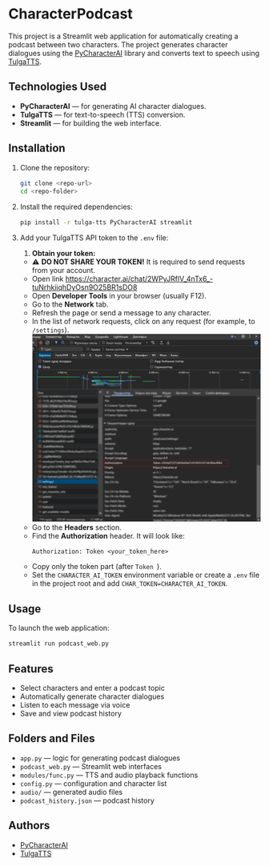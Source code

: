 # CharacterPodcast

This project is a Streamlit web application for automatically creating a podcast between two characters. The project generates character dialogues using the [PyCharacterAI](https://github.com/GRVYDEV/PyCharacterAI) library and converts text to speech using [TulgaTTS](https://github.com/dauitsuragan002/tulgatts).

## Technologies Used

- **PyCharacterAI** — for generating AI character dialogues.
- **TulgaTTS** — for text-to-speech (TTS) conversion.
- **Streamlit** — for building the web interface.

## Installation

1. Clone the repository:
    ```sh
    git clone <repo-url>
    cd <repo-folder>
    ```

2. Install the required dependencies:
    ```sh
    pip install -r tulga-tts PyCharacterAI streamlit
    ```

3. Add your TulgaTTS API token to the `.env` file:
   1.  **Obtain your token:**
    *   ⚠️ **DO NOT SHARE YOUR TOKEN!** It is required to send requests from your account.
    *   Open link https://character.ai/chat/2WPyJRflV_4nTx6_-tuNrhkiiqhDyOsn9O25BR1sDO8
    *   Open **Developer Tools** in your browser (usually F12).
    *   Go to the **Network** tab.
    *   Refresh the page or send a message to any character.
    *   In the list of network requests, click on any request (for example, to `/settings`).
    ![How to find the Authorization Token](https://github.com/dauitsuragan002/tulgatts/raw/main/img/asset.jpg)
    *   Go to the **Headers** section.
    *   Find the **Authorization** header. It will look like:
        ```
        Authorization: Token <your_token_here>
        ```
    *   Copy only the token part (after `Token `).
    *   Set the `CHARACTER_AI_TOKEN` environment variable or create a `.env` file in the project root and add `CHAR_TOKEN=CHARACTER_AI_TOKEN`.

## Usage

To launch the web application:

```sh
streamlit run podcast_web.py
```

## Features

- Select characters and enter a podcast topic
- Automatically generate character dialogues
- Listen to each message via voice
- Save and view podcast history

## Folders and Files

- `app.py` — logic for generating podcast dialogues
- `podcast_web.py` — Streamlit web interfaces
- `modules/func.py` — TTS and audio playback functions
- `config.py` — configuration and character list
- `audio/` — generated audio files
- `podcast_history.json` — podcast history

## Authors

- [PyCharacterAI](https://github.com/GRVYDEV/PyCharacterAI)
- [TulgaTTS](https://github.com/dauitsuragan002/tulgatts)
